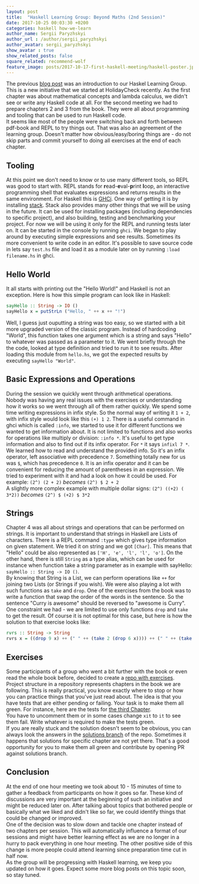 ```yaml
---
layout: post
title:  "Haskell Learning Group: Beyond Maths (2nd Session)"
date: 2017-10-25 00:03:30 +0200
categories: haskell how-we-learn
author_name: Sergii Paryzhskyi
author_url : /author/sergii_paryzhskyi
author_avatar: sergii_paryzhskyi
show_avatar : true
show_related_posts: false
square_related: recommend-wolf
feature_image: posts/2017-10-17-first-haskell-meeting/haskell-poster.jpg
---
```


The previous [blog post][previous-blog-post] was an introduction to our Haskel Learning Group. This is a new initiative that we started at HolidayCheck recently. As the first chapter was about mathematical concepts and lambda calculus, we didn't see or write any Haskell code at all. For the second meeting we had to prepare chapters 2 and 3 from the book. They were all about programming and tooling that can be used to run Haskell code.  
It seems like most of the people were switching back and forth between pdf-book and REPL to try things out. That was also an agreement of the learning group. Doesn't matter how obvious/easy/boring things are - do not skip parts and commit yourself to doing all exercises at the end of each chapter.

[previous-blog-post]: http://techblog.holidaycheck.com/post/2017/10/17/first-haskell-meeting

## Tooling
At this point we don't need to know or to use many different tools, so REPL was good to start with. REPL stands for **r**ead-**e**val-**p**rint **l**oop, an interactive programming shell that evaluates expressions and returns results in the same environment. For Haskell this is [GHCi][ghci]. One way of getting it is by installing [stack][stack]. Stack also provides many other things that we will be using in the future. It can be used for installing packages (including dependencies to specific project), and also building, testing and benchmarking your project.
For now we will be using it only for the REPL and running tests later on. It can be started in the console by running `ghci`. We began to play around by executing simple expressions and see results. Sometimes its more convenient to write code in an editor. It's possible to save source code in lets say `test.hs` file and load it as a module later on by running `:load filename.hs` in ghci.

[ghci]: https://docs.haskellstack.org/en/stable/ghci/
[stack]: https://docs.haskellstack.org/en/stable/README/

## Hello World

It all starts with printing out the "Hello World!" and Haskell is not an exception. Here is how this simple program can look like in Haskell:
```haskell
sayHello :: String -> IO ()
sayHello x = putStrLn ("Hello, " ++ x ++ "!")
```

Well, I guess just ouputting a string was too easy, so we started with a bit more upgraded version of the classic program. Instead of hardcoding "World", this function takes one argument which is a string and says "Hello" to whatever was passed as a parameter to it. 
We went briefly through the the code, looked at type definition and tried to run it to see results. After loading this module from `hello.hs`, we got the expected results by executing `sayHello "World"`.  

## Basic Expressions and Operations

During the session we quickly went through arithmetical operations. Nobody was having any real issues with the exercises or understanding how it works so we went through all of them rather quickly. We spend some time writing expressions in infix style. So the normal way of writing it `1 + 2`, with infix style would look like this `(+) 1 2`. There is a useful command in ghci which is called `:info`, we started to use it for different functions we wanted to get information about. It is not limited to functions and also works for operations like multiply or division: `:info *`. It's useful to get type information and also to find out if its infix operator. For `*` it says `infixl 7 *`. We learned how to read and understand the provided info. So it's an infix operator, left associative with precedence `7`.
Something totally new for us was `$`, which has precedence `0`. It is an infix operator and it can be convenient for reducing the amount of parentheses in an expression. We tried to experiment with it and had a look on how it could be used. For example:
`(2^) (2 + 2)` _becomes_ `(2^) $ 2 + 2`  
A slightly more complex example with multiple dollar signs:
`(2^) ((+2) ( 3*2))` _becomes_ `(2^) $ (+2) $ 3*2`

## Strings

Chapter 4 was all about strings and operations that can be performed on strings. It is important to understand that strings in Haskell are Lists of characters. There is a REPL command `:type` which gives type information on given statement. We tried it on string and we got `[Char]`. This means that "Hello" could be also represented as `['H', 'e', 'l', 'l', 'o']`. On the other hand, there is still `String` as a type alias, which can be used for instance when function take a string parameter as in example with sayHello: `sayHello :: String -> IO ()`.  
By knowing that String is a List, we can perform operations like `++` for joining two Lists (or Strings if you wish). We were also playing a lot with such functions as `take` and `drop`. One of the exercises from the book was to write a function that swap the order of the words in the sentence. So the sentence "Curry is awesome" should be reversed to "awesome is Curry". One constraint we had - we are limited to use only functions `drop` and `take` to get the result. Of course it is not optimal for this case, but here is how the solution to that exercise looks like:

```haskell
rvrs :: String -> String
rvrs x = ((drop 9 x) ++ (" " ++ (take 2 (drop 6 x)))) ++ (" " ++ (take 5 x))
```



## Exercises

Some participants of a group who went a bit further with the book or even read the whole book before, decided to create a [repo with exercises][repo-exercises]. Project structure in a repository represents chapters in the book we are following. This is really practical, you know exactly where to stop or how you can practice things that you've just read about.
The idea is that you have tests that are either pending or failing. Your task is to make them all green. For instance, here are the tests for [the third Chapter][chapter3-exercises].  
You have to uncomment them or in some cases change `xit` to `it` to see them fail. Write whatever is required to make the tests green.  
If you are really stuck and the solution doesn't seem to be obvious, you can always look the answers in the [solutions branch][solutions] of the repo. Sometimes it happens that solutions for specific chapter are not yet there. That's a good opportunity for you to make them all green and contribute by opening PR against solutions branch.

[repo-exercises]: https://github.com/yannick-cw/haskell_katas
[chapter3-exercises]: https://github.com/yannick-cw/haskell_katas/blob/master/test/Chapter3/ExercisesSpec.hs
[solutions]: https://github.com/yannick-cw/haskell_katas/tree/solutions

## Conclusion

At the end of one hour meeting we took about 10 - 15 minutes of time to gather a feedback from participants on how it goes so far. These kind of discussions are very important at the beginning of such an initiative and might be reduced later on. After talking about topics   that bothered people or basically what we liked and didn't like so far, we could identify things that could be changed or improved.  
One of the decision was to slow down and tackle one chapter instead of two chapters per session. This will automatically influence a format of our sessions and might have better learning effect as we are no longer in a hurry to pack everything in one hour meeting. The other positive side of this change is more people could attend learning since preparation time cut in half now.  
As the group will be progressing with Haskell learning, we keep you updated on how it goes. Expect some more blog posts on this topic soon, so stay tuned.
